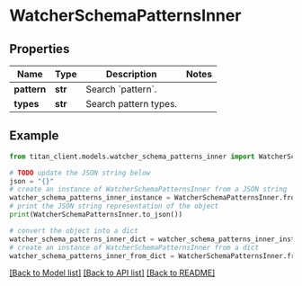# WatcherSchemaPatternsInner


## Properties

Name | Type | Description | Notes
------------ | ------------- | ------------- | -------------
**pattern** | **str** | Search &#x60;pattern&#x60;. | 
**types** | **str** | Search pattern types. | 

## Example

```python
from titan_client.models.watcher_schema_patterns_inner import WatcherSchemaPatternsInner

# TODO update the JSON string below
json = "{}"
# create an instance of WatcherSchemaPatternsInner from a JSON string
watcher_schema_patterns_inner_instance = WatcherSchemaPatternsInner.from_json(json)
# print the JSON string representation of the object
print(WatcherSchemaPatternsInner.to_json())

# convert the object into a dict
watcher_schema_patterns_inner_dict = watcher_schema_patterns_inner_instance.to_dict()
# create an instance of WatcherSchemaPatternsInner from a dict
watcher_schema_patterns_inner_from_dict = WatcherSchemaPatternsInner.from_dict(watcher_schema_patterns_inner_dict)
```
[[Back to Model list]](../README.md#documentation-for-models) [[Back to API list]](../README.md#documentation-for-api-endpoints) [[Back to README]](../README.md)


